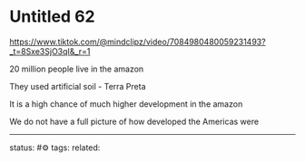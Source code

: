 # Untitled 62
https://www.tiktok.com/@mindclipz/video/7084980480059231493?_t=8Sxe3SjO3qI&_r=1

20 million people live in the amazon

They used artificial soil - Terra Preta


It is a high chance of much higher development in the amazon

We do not have a full picture of how developed the Americas were


--- 
status: #⚙️ 
tags: 
related: 